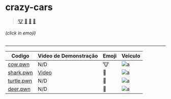 # crazy-cars
> [🐮](https://github.com/skyMateus/animals-samp/blob/main/cow.pwn) 
> [🦈](https://github.com/skyMateus/animals-samp/blob/main/shark.pwn)
> [🐢](https://github.com/skyMateus/animals-samp/blob/main/turtle.pwn)
> [🦌](https://github.com/skyMateus/animals-samp/blob/main/deer.pwn)
###### (click in emoji)

---

| Codigo  |  Video de Demonstração  | Emoji | Veiculo |
| ------------------- | ------------------- | ------------------- | ------------------- |
|  [cow.pwn](https://github.com/skyMateus/animals-samp/blob/main/cow.pwn) |  N/D | 🐮 | ![a](https://sampwiki.blast.hk/wroot/images2/5/52/Vehicle_594.jpg) |
|  [shark.pwn](https://github.com/skyMateus/animals-samp/blob/main/shark.pwn) |  [Video](https://www.youtube.com/watch?v=qp3_kxW7sDQ) | 🦈 | ![a](https://sampwiki.blast.hk/wroot/images2/a/a1/Vehicle_539.jpg) |
|  [turtle.pwn](https://github.com/skyMateus/animals-samp/blob/main/turtle.pwn) |  N/D | 🐢 | ![a](https://sampwiki.blast.hk/wroot/images2/a/a1/Vehicle_539.jpg) |
|  [deer.pwn](https://github.com/skyMateus/animals-samp/blob/main/deer.pwn) |  N/D | 🦌 | ![a](https://sampwiki.blast.hk/wroot/images2/5/52/Vehicle_594.jpg) |
